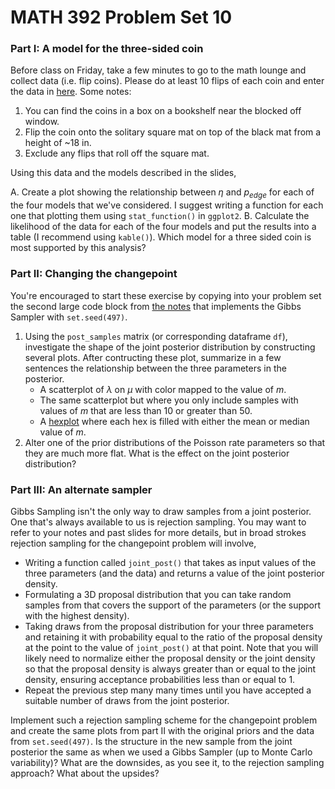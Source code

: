 MATH 392 Problem Set 10
================

### Part I: A model for the three-sided coin

Before class on Friday, take a few minutes to go to the math lounge and collect data (i.e. flip coins). Please do at least 10 flips of each coin and enter the data in [here](https://docs.google.com/spreadsheets/d/1VkhRclV8pypp183EA5vFMBZPZr3Jrs5NEp42fdVIldw/edit?usp=sharing). Some notes:

1. You can find the coins in a box on a bookshelf near the blocked off window.
2. Flip the coin onto the solitary square mat on top of the black mat from a height of ~18 in.
3. Exclude any flips that roll off the square mat.

Using this data and the models described in the slides,

A. Create a plot showing the relationship between $\eta$ and $p_{edge}$ for each of the four models that we've considered. I suggest writing a function for each one that plotting them using `stat_function()` in `ggplot2`.
B. Calculate the likelihood of the data for each of the four models and put the results into a table (I recommend using `kable()`). Which model for a three sided coin is most supported by this analysis?


### Part II: Changing the changepoint

You're encouraged to start these exercise by copying into your problem set the second large code block from [the notes](https://github.com/andrewpbray/math-392/blob/master/slides/week-12-changepoint.Rmd) that implements the Gibbs Sampler with `set.seed(497)`.

1. Using the `post_samples` matrix (or corresponding dataframe `df`), investigate the shape of the joint posterior distribution by constructing several plots. After contructing these plot, summarize in a few sentences the relationship between the three parameters in the posterior.
    - A scatterplot of $\lambda$ on $\mu$ with color mapped to the value of $m$.
    - The same scatterplot but where you only include samples with values of $m$ that are less than 10 or greater than 50.
    - A [hexplot](http://ggplot2.tidyverse.org/reference/stat_summary_2d.html) where each hex is filled with either the mean or median value of $m$.
2. Alter one of the prior distributions of the Poisson rate parameters so that they are much more flat. What is the effect on the joint posterior distribution?


### Part III: An alternate sampler

Gibbs Sampling isn't the only way to draw samples from a joint posterior. One that's always available to us is rejection sampling. You may want to refer to your notes and past slides for more details, but in broad strokes rejection sampling for the changepoint problem will involve,

- Writing a function called `joint_post()` that takes as input values of the three parameters (and the data) and returns a value of the joint posterior density.
- Formulating a 3D proposal distribution that you can take random samples from that covers the support of the parameters (or the support with the highest density).
- Taking draws from the proposal distribution for your three parameters and retaining it with probability equal to the ratio of the proposal density at the point to the value of `joint_post()` at that point. Note that you will likely need to normalize either the proposal density or the joint density so that the proposal density is always greater than or equal to the joint density, ensuring acceptance probabilities less than or equal to 1.
- Repeat the previous step many many times until you have accepted a suitable number of draws from the joint posterior.
    
Implement such a rejection sampling scheme for the changepoint problem and create the same plots from part II with the original priors and the data from `set.seed(497)`. Is the structure in the new sample from the joint posterior the same as when we used a Gibbs Sampler (up to Monte Carlo variability)? What are the downsides, as you see it, to the rejection sampling approach? What about the upsides?



